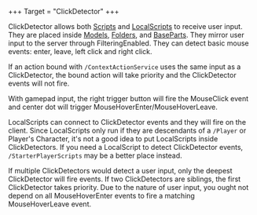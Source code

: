 +++
Target = "ClickDetector"
+++

ClickDetector allows both [Scripts](https://developer.roblox.com/api-reference/class/Script) and [LocalScripts](https://developer.roblox.com/api-reference/class/LocalScript) to receive user input. They are placed inside [Models](https://developer.roblox.com/api-reference/class/Model), [Folders](https://developer.roblox.com/api-reference/class/Folder), and [BaseParts](https://developer.roblox.com/api-reference/class/BasePart). They mirror user input to the server through FilteringEnabled. They can detect basic mouse events: enter, leave, left click and right click.If an action bound with `/ContextActionService` uses the same input as a ClickDetector, the bound action will take priority and the ClickDetector events will not fire.With gamepad input, the right trigger button will fire the MouseClick event and center dot will trigger MouseHoverEnter/MouseHoverLeave.LocalScripts can connect to ClickDetector events and they will fire on the client. Since LocalScripts only run if they are descendants of a `/Player` or Player's Character, it's not a good idea to put LocalScripts inside ClickDetectors. If you need a LocalScript to detect ClickDetector events, `/StarterPlayerScripts` may be a better place instead.If multiple ClickDetectors would detect a user input, only the deepest ClickDetector will fire events. If two ClickDetectors are siblings, the first ClickDetector takes priority. Due to the nature of user input, you ought not depend on all MouseHoverEnter events to fire a matching MouseHoverLeave event.